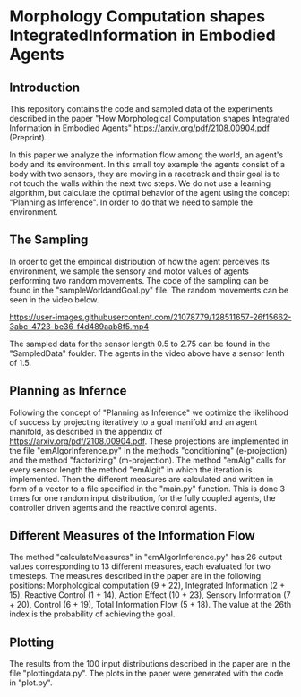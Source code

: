 # Morphology Computation shapes IntegratedInformation in Embodied Agents
## Introduction
This repository contains the code and sampled data of the experiments described in the paper "How Morphological Computation shapes Integrated Information in Embodied Agents" https://arxiv.org/pdf/2108.00904.pdf (Preprint). 

In this paper we analyze the information flow among the world, an agent's body and its environment. In this small toy example the agents consist of a body with two sensors, they are moving in a racetrack and their goal is to not touch the walls within the next two steps. We do not use a learning algorithm, but calculate the optimal behavior of the agent using the concept "Planning as Inference". In order to do that we need to sample the environment. 

## The Sampling

In order to get the empirical distribution of how the agent perceives its environment, we sample the sensory and motor values of agents performing two random movements. The code of the sampling can be found in the "sampleWorldandGoal.py" file. The random movements can be seen in the video below.  

https://user-images.githubusercontent.com/21078779/128511657-26f15662-3abc-4723-be36-f4d489aab8f5.mp4

The sampled data for the sensor length 0.5 to 2.75 can be found in the "SampledData" foulder. The agents in the video above have a sensor lenth of 1.5. 

## Planning as Infernce

Following the concept of "Planning as Inference" we optimize the likelihood of success by projecting iteratively to a goal manifold and an agent manifold, as described in the appendix of https://arxiv.org/pdf/2108.00904.pdf. These projections are implemented in the file "emAlgorInference.py" in the methods 
"conditioning" (e-projection) and the method "factorizing" (m-projection). The method "emAlg" calls for every sensor length the method "emAlgit" in which the iteration is implemented. Then the different measures are calculated and written in form of a vector to a file specified in the "main.py" function. This is done 3 times for one random input distribution, for the fully coupled agents, the controller driven agents and the reactive control agents.

## Different Measures of the Information Flow

The method "calculateMeasures" in "emAlgorInference.py" has 26 output values corresponding to 13 different measures, each evaluated for two timesteps. The measures described in the paper are in the following positions: Morphological computation (9 + 22), Integrated Information (2 + 15), Reactive Control  (1 + 14), Action Effect (10 + 23), Sensory Information (7 + 20), Control (6 + 19), Total Information Flow (5 + 18). The value at the 26th index is the probability of achieving the goal.  

## Plotting

The results from the 100 input distributions described in the paper are in the file "plottingdata.py". The plots in the paper were generated with the code in "plot.py".



